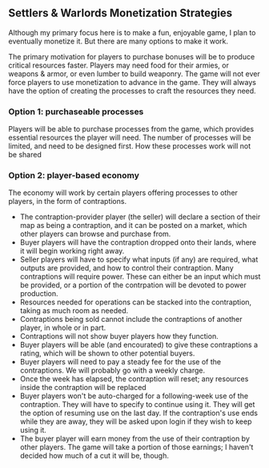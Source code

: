 ## Settlers & Warlords Monetization Strategies

Although my primary focus here is to make a fun, enjoyable game, I plan to eventually monetize it. But there are many options to make it work.

The primary motivation for players to purchase bonuses will be to produce critical resources faster. Players may need food for their armies, or weapons & armor, or even lumber to build weaponry. The game will not ever force players to use monetization to advance in the game. They will always have the option of creating the processes to craft the resources they need.

### Option 1: purchaseable processes

Players will be able to purchase processes from the game, which provides essential resources the player will need. The number of processes will be limited, and need to be designed first. How these processes work will not be shared

### Option 2: player-based economy

The economy will work by certain players offering processes to other players, in the form of contraptions.

-   The contraption-provider player (the seller) will declare a section of their map as being a contraption, and it can be posted on a market, which other players can browse and purchase from.
-   Buyer players will have the contraption dropped onto their lands, where it will begin working right away.
-   Seller players will have to specify what inputs (if any) are required, what outputs are provided, and how to control their contraption. Many contraptions will require power. These can either be an input which must be provided, or a portion of the contrpation will be devoted to power production.
-   Resources needed for operations can be stacked into the contraption, taking as much room as needed.
-   Contraptions being sold cannot include the contraptions of another player, in whole or in part.
-   Contraptions will not show buyer players how they function.
-   Buyer players will be able (and encourated) to give these contraptions a rating, which will be shown to other potential buyers.
-   Buyer players will need to pay a steady fee for the use of the contraptions. We will probably go with a weekly charge.
-   Once the week has elapsed, the contraption will reset; any resources inside the contraption will be replaced
-   Buyer players won't be auto-charged for a following-week use of the contraption. They will have to specify to continue using it. They will get the option of resuming use on the last day. If the contraption's use ends while they are away, they will be asked upon login if they wish to keep using it.
-   The buyer player will earn money from the use of their contraption by other players. The game will take a portion of those earnings; I haven't decided how much of a cut it will be, though.
